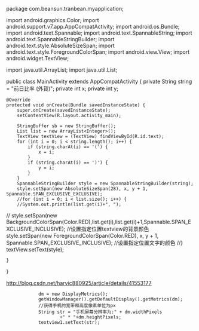 package com.beansun.tranbean.myapplication;

import android.graphics.Color;
import android.support.v7.app.AppCompatActivity;
import android.os.Bundle;
import android.text.Spannable;
import android.text.SpannableString;
import android.text.SpannableStringBuilder;
import android.text.style.AbsoluteSizeSpan;
import android.text.style.ForegroundColorSpan;
import android.view.View;
import android.widget.TextView;

import java.util.ArrayList;
import java.util.List;

public class MainActivity extends AppCompatActivity {
    private String string = "前日比率 (外貨)";
    private int x;
    private int y;

    @Override
    protected void onCreate(Bundle savedInstanceState) {
        super.onCreate(savedInstanceState);
        setContentView(R.layout.activity_main);

        StringBuffer sb = new StringBuffer();
        List list = new ArrayList<Integer>();
        TextView textView = (TextView) findViewById(R.id.text);
        for (int i = 0; i < string.length(); i++) {
            if (string.charAt(i) == '(') {
                x = i;
            }
            if (string.charAt(i) == ')') {
                y = i;
            }
        }
        SpannableStringBuilder style = new SpannableStringBuilder(string);
        style.setSpan(new AbsoluteSizeSpan(28), x, y + 1, Spannable.SPAN_EXCLUSIVE_EXCLUSIVE);
        //for (int i = 0; i < list.size(); i++) {
        //System.out.println(list.get(i)+", ");
//      style.setSpan(new BackgroundColorSpan(Color.RED),list.get(i),list.get(i)+1,Spannable.SPAN_EXCLUSIVE_INCLUSIVE);   //设置指定位置textview的背景颜色
        style.setSpan(new ForegroundColorSpan(Color.RED), x, y + 1, Spannable.SPAN_EXCLUSIVE_INCLUSIVE);   //设置指定位置文字的颜色
        //}
        textView.setText(style);

    }
}

http://blog.csdn.net/harvic880925/article/details/41553177


                dm = new DisplayMetrics();
                getWindowManager().getDefaultDisplay().getMetrics(dm);
                //获得手机的宽带和高度像素单位为px
                String str = "手机屏幕分辨率为:" + dm.widthPixels
                        +" * "+dm.heightPixels;
                textview1.setText(str);
